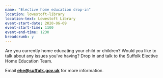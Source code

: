 ```yaml
---
name: "Elective home education drop-in"
location: lowestoft-library
location-text: Lowestoft Library
event-start-date: 2020-06-09
event-start-time: 1100
event-end-time: 1230
breadcrumb: y
---
```


Are you currently home educating your child or children? Would you like to talk about any issues you've having? Drop in and talk to the Suffolk Elective Home Education Team.

Email **ehe@suffolk.gov.uk** for more information.
